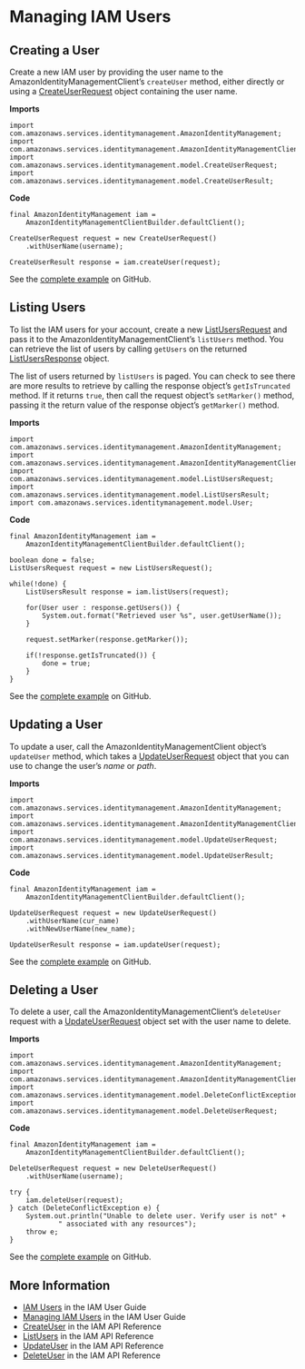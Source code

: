 # Managing IAM Users<a name="examples-iam-users"></a>

## Creating a User<a name="creating-a-user"></a>

Create a new IAM user by providing the user name to the AmazonIdentityManagementClient’s `createUser` method, either directly or using a [CreateUserRequest](https://docs.aws.amazon.com/sdk-for-java/v1/reference/com/amazonaws/services/identitymanagement/model/CreateUserRequest.html) object containing the user name\.

 **Imports** 

```
import com.amazonaws.services.identitymanagement.AmazonIdentityManagement;
import com.amazonaws.services.identitymanagement.AmazonIdentityManagementClientBuilder;
import com.amazonaws.services.identitymanagement.model.CreateUserRequest;
import com.amazonaws.services.identitymanagement.model.CreateUserResult;
```

 **Code** 

```
final AmazonIdentityManagement iam =
    AmazonIdentityManagementClientBuilder.defaultClient();

CreateUserRequest request = new CreateUserRequest()
    .withUserName(username);

CreateUserResult response = iam.createUser(request);
```

See the [complete example](https://github.com/awsdocs/aws-doc-sdk-examples/blob/master/java/example_code/iam/src/main/java/aws/example/iam/CreateUser.java) on GitHub\.

## Listing Users<a name="listing-users"></a>

To list the IAM users for your account, create a new [ListUsersRequest](https://docs.aws.amazon.com/sdk-for-java/v1/reference/com/amazonaws/services/identitymanagement/model/ListUsersRequest.html) and pass it to the AmazonIdentityManagementClient’s `listUsers` method\. You can retrieve the list of users by calling `getUsers` on the returned [ListUsersResponse](https://docs.aws.amazon.com/sdk-for-java/v1/reference/com/amazonaws/services/identitymanagement/model/ListUsersResponse.html) object\.

The list of users returned by `listUsers` is paged\. You can check to see there are more results to retrieve by calling the response object’s `getIsTruncated` method\. If it returns `true`, then call the request object’s `setMarker()` method, passing it the return value of the response object’s `getMarker()` method\.

 **Imports** 

```
import com.amazonaws.services.identitymanagement.AmazonIdentityManagement;
import com.amazonaws.services.identitymanagement.AmazonIdentityManagementClientBuilder;
import com.amazonaws.services.identitymanagement.model.ListUsersRequest;
import com.amazonaws.services.identitymanagement.model.ListUsersResult;
import com.amazonaws.services.identitymanagement.model.User;
```

 **Code** 

```
final AmazonIdentityManagement iam =
    AmazonIdentityManagementClientBuilder.defaultClient();

boolean done = false;
ListUsersRequest request = new ListUsersRequest();

while(!done) {
    ListUsersResult response = iam.listUsers(request);

    for(User user : response.getUsers()) {
        System.out.format("Retrieved user %s", user.getUserName());
    }

    request.setMarker(response.getMarker());

    if(!response.getIsTruncated()) {
        done = true;
    }
}
```

See the [complete example](https://github.com/awsdocs/aws-doc-sdk-examples/blob/master/java/example_code/iam/src/main/java/aws/example/iam/ListUsers.java) on GitHub\.

## Updating a User<a name="updating-a-user"></a>

To update a user, call the AmazonIdentityManagementClient object’s `updateUser` method, which takes a [UpdateUserRequest](https://docs.aws.amazon.com/sdk-for-java/v1/reference/com/amazonaws/services/identitymanagement/model/UpdateUserRequest.html) object that you can use to change the user’s *name* or *path*\.

 **Imports** 

```
import com.amazonaws.services.identitymanagement.AmazonIdentityManagement;
import com.amazonaws.services.identitymanagement.AmazonIdentityManagementClientBuilder;
import com.amazonaws.services.identitymanagement.model.UpdateUserRequest;
import com.amazonaws.services.identitymanagement.model.UpdateUserResult;
```

 **Code** 

```
final AmazonIdentityManagement iam =
    AmazonIdentityManagementClientBuilder.defaultClient();

UpdateUserRequest request = new UpdateUserRequest()
    .withUserName(cur_name)
    .withNewUserName(new_name);

UpdateUserResult response = iam.updateUser(request);
```

See the [complete example](https://github.com/awsdocs/aws-doc-sdk-examples/blob/master/java/example_code/iam/src/main/java/aws/example/iam/UpdateUser.java) on GitHub\.

## Deleting a User<a name="deleting-a-user"></a>

To delete a user, call the AmazonIdentityManagementClient’s `deleteUser` request with a [UpdateUserRequest](https://docs.aws.amazon.com/sdk-for-java/v1/reference/com/amazonaws/services/identitymanagement/model/UpdateUserRequest.html) object set with the user name to delete\.

 **Imports** 

```
import com.amazonaws.services.identitymanagement.AmazonIdentityManagement;
import com.amazonaws.services.identitymanagement.AmazonIdentityManagementClientBuilder;
import com.amazonaws.services.identitymanagement.model.DeleteConflictException;
import com.amazonaws.services.identitymanagement.model.DeleteUserRequest;
```

 **Code** 

```
final AmazonIdentityManagement iam =
    AmazonIdentityManagementClientBuilder.defaultClient();

DeleteUserRequest request = new DeleteUserRequest()
    .withUserName(username);

try {
    iam.deleteUser(request);
} catch (DeleteConflictException e) {
    System.out.println("Unable to delete user. Verify user is not" +
            " associated with any resources");
    throw e;
}
```

See the [complete example](https://github.com/awsdocs/aws-doc-sdk-examples/blob/master/java/example_code/iam/src/main/java/aws/example/iam/DeleteUser.java) on GitHub\.

## More Information<a name="more-information"></a>
+  [IAM Users](http://docs.aws.amazon.com/IAM/latest/UserGuide/id_users.html) in the IAM User Guide
+  [Managing IAM Users](http://docs.aws.amazon.com/IAM/latest/UserGuide/id_users_manage.html) in the IAM User Guide
+  [CreateUser](http://docs.aws.amazon.com/IAM/latest/APIReference/API_CreateUser.html) in the IAM API Reference
+  [ListUsers](http://docs.aws.amazon.com/IAM/latest/APIReference/API_ListUsers.html) in the IAM API Reference
+  [UpdateUser](http://docs.aws.amazon.com/IAM/latest/APIReference/API_UpdateUser.html) in the IAM API Reference
+  [DeleteUser](http://docs.aws.amazon.com/IAM/latest/APIReference/API_DeleteUser.html) in the IAM API Reference